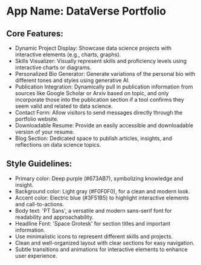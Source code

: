 # **App Name**: DataVerse Portfolio

## Core Features:

- Dynamic Project Display: Showcase data science projects with interactive elements (e.g., charts, graphs).
- Skills Visualizer: Visually represent skills and proficiency levels using interactive charts or diagrams.
- Personalized Bio Generator: Generate variations of the personal bio with different tones and styles using generative AI.
- Publication Integration: Dynamically pull in publication information from sources like Google Scholar or Arxiv based on topic, and only incorporate those into the publication section if a tool confirms they seem valid and related to data science.
- Contact Form: Allow visitors to send messages directly through the portfolio website.
- Downloadable Resume: Provide an easily accessible and downloadable version of your resume.
- Blog Section: Dedicated space to publish articles, insights, and reflections on data science topics.

## Style Guidelines:

- Primary color: Deep purple (#673AB7), symbolizing knowledge and insight.
- Background color: Light gray (#F0F0F0), for a clean and modern look.
- Accent color: Electric blue (#3F51B5) to highlight interactive elements and call-to-actions.
- Body text: 'PT Sans', a versatile and modern sans-serif font for readability and approachability.
- Headline Font: 'Space Grotesk' for section titles and important information.
- Use minimalistic icons to represent different skills and projects.
- Clean and well-organized layout with clear sections for easy navigation.
- Subtle transitions and animations for interactive elements to enhance user experience.